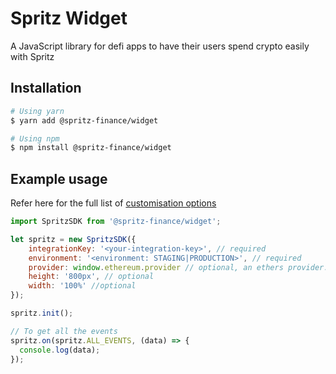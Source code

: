 # Spritz Widget

A JavaScript library for defi apps to have their users spend crypto easily with Spritz

## Installation

```sh
# Using yarn
$ yarn add @spritz-finance/widget

# Using npm
$ npm install @spritz-finance/widget
```

## Example usage

Refer here for the full list of [customisation options](https://docs.spritz.finance/docs/embeddable-widget)

```js
import SpritzSDK from '@spritz-finance/widget';

let spritz = new SpritzSDK({
    integrationKey: '<your-integration-key>', // required
    environment: '<environment: STAGING|PRODUCTION>', // required
    provider: window.ethereum.provider // optional, an ethers provider. Will bridge your app's web3 provider into the Spritz app
    height: '800px', // optional
    width: '100%' //optional
});

spritz.init();

// To get all the events
spritz.on(spritz.ALL_EVENTS, (data) => {
  console.log(data);
});
```
